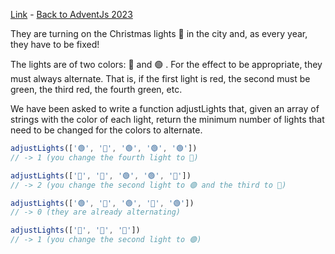 [Link](https://adventjs.dev/en/challenges/2023/9) - [Back to AdventJs 2023](../)

They are turning on the Christmas lights 🎄 in the city and, as every year, they have to be fixed!

The lights are of two colors: 🔴 and 🟢 . For the effect to be appropriate, they must always alternate. That is, if the first light is red, the second must be green, the third red, the fourth green, etc.

We have been asked to write a function adjustLights that, given an array of strings with the color of each light, return the minimum number of lights that need to be changed for the colors to alternate.
```js
adjustLights(['🟢', '🔴', '🟢', '🟢', '🟢'])
// -> 1 (you change the fourth light to 🔴)

adjustLights(['🔴', '🔴', '🟢', '🟢', '🔴'])
// -> 2 (you change the second light to 🟢 and the third to 🔴)

adjustLights(['🟢', '🔴', '🟢', '🔴', '🟢'])
// -> 0 (they are already alternating)

adjustLights(['🔴', '🔴', '🔴'])
// -> 1 (you change the second light to 🟢)
```
